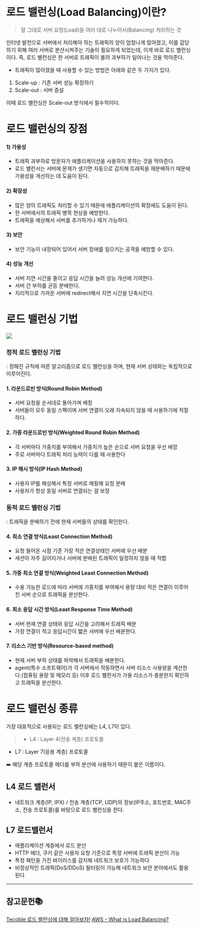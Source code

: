 # 로드 밸런싱(Load Balancing)이란?

> 말 그대로 서버 요청(Load)을 여러 대로 나누어서(Balancing) 처리하는 것

인터넷 발전으로 서버에서 처리해야 하는 트래픽의 양이 엄청나게 많아졌고, 이를 감당하기 위해 여러 서버로 분산시켜주는 기술이 필요하게 되었는데, 이게 바로 로드 밸런싱이다.
즉, 로드 밸런싱은 한 서버로 트래픽이 몰려 과부하가 일어나는 것을 막아준다.

- 트래픽이 많아졌을 때 사용할 수 있는 방법은 아래와 같은 두 가지가 있다.

1. Scale-up : 기존 서버 성능 확장하기
2. Scale-out : 서버 증설

이때 로드 밸런싱은 Scale-out 방식에서 필수적이다.

# 로드 밸런싱의 장점

#### 1) 가용성

- 트래픽 과부하로 방문자가 애플리케이션을 사용하지 못하는 것을 막아준다.
- 로드 밸런서는 서버에 문제가 생기면 자동으로 감지해 트래픽을 재분배하기 때문에 가용성을 개선하는 데 도움이 된다.

#### 2) 확장성

- 많은 양의 트래픽도 처리할 수 있기 때문에 애플리케이션의 확장에도 도움이 된다.
- 한 서버에서의 트래픽 병목 현상을 예방한다.
- 트래픽을 예상해서 서버를 추가하거나 제거 가능하다.

#### 3) 보안

- 보안 기능이 내장되어 있어서 서버 장애를 일으키는 공격을 예방할 수 있다.

#### 4) 성능 개선

- 서버 지연 시간을 줄이고 응답 시간을 늘려 성능 개선에 기여한다.
- 서버 간 부하를 균등 분배한다.
- 지리적으로 가까운 서버에 redirect해서 지연 시간을 단축시킨다.

# 로드 밸런싱 기법

![](https://velog.velcdn.com/images/urjimyu/post/28f1525f-e50a-47f4-9bf0-3980da67ed4a/image.png)

### 정적 로드 밸런싱 기법

: 정해진 규칙에 따른 알고리즘으로 로드 밸런싱을 하며, 현재 서버 상태와는 독립적으로 이루어진다.

#### 1. 라운드로빈 방식(Round Robin Method)

- 서버 요청을 순서대로 돌아가며 배정
- 서버들이 모두 동일 스펙이며 서버 연결이 오래 지속되지 않을 때 사용하기에 적절하다.

#### 2. 가중 라운드로빈 방식(Weighted Round Robin Method)

- 각 서버마다 가중치를 부여해서 가중치가 높은 순으로 서버 요청을 우선 배정
- 주로 서버마다 트래픽 처리 능력이 다를 때 사용한다

#### 3. IP 해시 방식(IP Hash Method)

- 사용자 IP를 해싱해서 특정 서버로 매핑해 요청 분배
- 사용자가 항상 동일 서버로 연결되는 걸 보장

### 동적 로드 밸런싱 기법

: 트래픽을 분배하기 전에 현재 서버들의 상태를 확인한다.

#### 4. 최소 연결 방식(Least Connection Method)

- 요청 들어온 시점 기준 가장 적은 연결상태인 서버에 우선 배분
- 세션이 자주 길어지거나 서버에 분배된 트래픽이 일정하지 않을 때 적합

#### 5. 가중 최소 연결 방식(Weighted Least Connection Method)

- 수용 가능한 로드에 따라 서버에 가중치를 부여해서 용량 대비 적은 연결이 이루어진 서버 순으로 트래픽을 분산한다.

#### 6. 최소 응답 시간 방식(Least Response Time Method)

- 서버 현재 연결 상태와 응답 시간을 고려해서 트래픽 배분
- 가장 연결이 적고 응답시간이 짧은 서버에 우선 배분한다.

#### 7. 리소스 기반 방식(Resource-based method)

- 현재 서버 부하 상태를 파악해서 트래픽을 배분한다.
- agent(특수 소프트웨어)가 각 서버에서 작동하면서 서버 리소스 사용량을 계산한다.(컴퓨팅 용량 및 메모리 등)
  이후 로드 밸런서가 가용 리소스가 충분한지 확인하고 트래픽을 분산한다.

# 로드 밸런싱 종류

가장 대표적으로 사용되는 로드 밸런싱에는 L4, L7이 있다.

> - L4 : Layer 4(전송 계층) 프로토콜

- L7 : Layer 7(응용 계층) 프로토콜

➡️ 해당 계층 프로토콜 헤더를 부하 분산에 사용하기 때문이 붙은 이름이다.

## L4 로드 밸런서

- 네트워크 계층(IP, IPX) / 전송 계층(TCP, UDP)의 정보(IP주소, 포트번호, MAC주소, 전송 프로토콜)를 바탕으로 로드 밸런싱을 한다.

## L7 로드밸런서

- 애플리케이션 계층에서 로드 분산
- HTTP 헤더, 쿠키 같은 사용자 요청 기준으로 특정 서버에 트래픽 분산이 가능
- 특정 패턴을 가진 바이러스를 감지해 네트워크 보호가 가능하다
- 비정상적인 트래픽(DoS/DDoS) 필터링이 가능해 네트워크 보안 분야에서도 활용된다

---

## 참고문헌📚

[Tecoble 로드 밸런싱에 대해 알아보자!](https://tecoble.techcourse.co.kr/post/2021-11-07-load-balancing/)
[AWS - What is Load Balancing?](https://aws.amazon.com/what-is/load-balancing/#:~:text=Load%20balancing%20is%20the%20method,a%20fast%20and%20reliable%20manner.)
